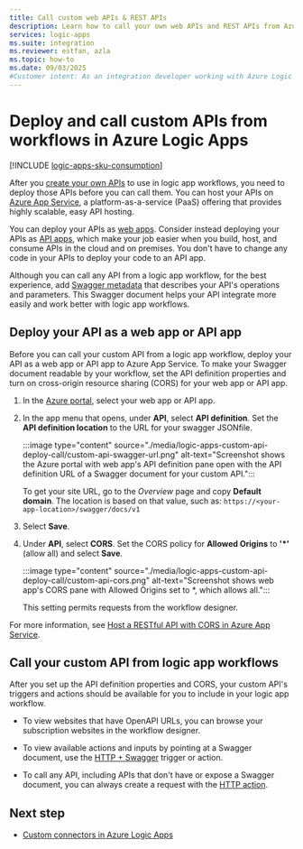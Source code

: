 ```yaml
---
title: Call custom web APIs & REST APIs
description: Learn how to call your own web APIs and REST APIs from Azure Logic Apps by using the Azure App Service.
services: logic-apps
ms.suite: integration
ms.reviewer: estfan, azla
ms.topic: how-to
ms.date: 09/03/2025
#Customer intent: As an integration developer working with Azure Logic Apps, I want to create and make available my own API by using Azure App Service.
---
```


# Deploy and call custom APIs from workflows in Azure Logic Apps

[!INCLUDE [logic-apps-sku-consumption](includes/logic-apps-sku-consumption.md)]

After you [create your own APIs](./logic-apps-create-api-app.md) to use in logic app workflows, you need to deploy those APIs before you can call them. You can host your APIs on [Azure App Service](../app-service/overview.md), a platform-as-a-service (PaaS) offering that provides highly scalable, easy API hosting.

You can deploy your APIs as [web apps](../app-service/overview.md). Consider instead deploying your APIs as [API apps](../app-service/app-service-web-tutorial-rest-api.md), which make your job easier when you build, host, and consume APIs in the cloud and on premises. You don't have to change any code in your APIs to deploy your code to an API app. 

Although you can call any API from a logic app workflow, for the best experience, add [Swagger metadata](https://swagger.io/specification/) that describes your API's operations and parameters. This Swagger document helps your API integrate more easily and work better with logic app workflows.

## Deploy your API as a web app or API app

Before you can call your custom API from a logic app workflow, deploy your API as a web app or API app to Azure App Service. To make your Swagger document readable by your workflow, set the API definition properties and turn on cross-origin resource sharing (CORS) for your web app or API app.

1. In the [Azure portal](https://portal.azure.com), select your web app or API app.

1. In the app menu that opens, under **API**, select **API definition**. Set the **API definition location** to the URL for your swagger JSONfile.

   :::image type="content" source="./media/logic-apps-custom-api-deploy-call/custom-api-swagger-url.png" alt-text="Screenshot shows the Azure portal with web app's API definition pane open with the API definition URL of a Swagger document for your custom API.":::

   To get your site URL, go to the *Overview* page and copy **Default domain**. The location is based on that value, such as: `https://<your-app-location>/swagger/docs/v1`

1. Select **Save**.

1. Under **API**, select **CORS**. Set the CORS policy for **Allowed Origins** to **'*'** (allow all) and select **Save**.

   :::image type="content" source="./media/logic-apps-custom-api-deploy-call/custom-api-cors.png" alt-text="Screenshot shows web app's CORS pane with Allowed Origins set to *, which allows all.":::

   This setting permits requests from the workflow designer.

For more information, see [Host a RESTful API with CORS in Azure App Service](../app-service/app-service-web-tutorial-rest-api.md).

## Call your custom API from logic app workflows

After you set up the API definition properties and CORS, your custom API's triggers and actions should be available for you to include in your logic app workflow. 

- To view websites that have OpenAPI URLs, you can browse your subscription websites in the workflow designer.

- To view available actions and inputs by pointing at a Swagger document, use the [HTTP + Swagger](../connectors/connectors-native-http-swagger.md) trigger or action.

- To call any API, including APIs that don't have or expose a Swagger document, you can always create a request with the [HTTP action](../connectors/connectors-native-http.md).

## Next step

- [Custom connectors in Azure Logic Apps](../logic-apps/custom-connector-overview.md)
